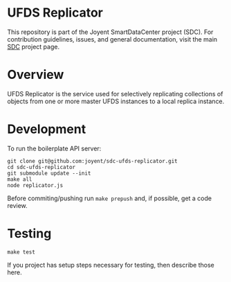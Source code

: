 <!--
    This Source Code Form is subject to the terms of the Mozilla Public
    License, v. 2.0. If a copy of the MPL was not distributed with this
    file, You can obtain one at http://mozilla.org/MPL/2.0/.
-->

<!--
    Copyright (c) 2014, Joyent, Inc.
-->

# UFDS Replicator

This repository is part of the Joyent SmartDataCenter project (SDC).  For
contribution guidelines, issues, and general documentation, visit the main
[SDC](http://github.com/joyent/sdc) project page.


# Overview

UFDS Replicator is the service used for selectively replicating collections of
objects from one or more master UFDS instances to a local replica instance.


# Development

To run the boilerplate API server:

    git clone git@github.com:joyent/sdc-ufds-replicator.git
    cd sdc-ufds-replicator
    git submodule update --init
    make all
    node replicator.js

Before commiting/pushing run `make prepush` and, if possible, get a code
review.

# Testing

    make test

If you project has setup steps necessary for testing, then describe those
here.
